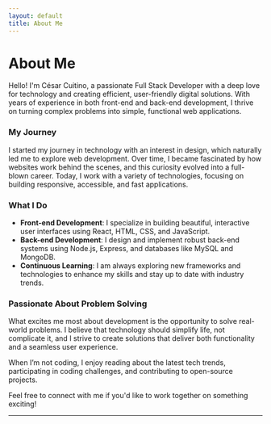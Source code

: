 ```yaml
---
layout: default
title: About Me
---
```


# About Me

Hello! I'm César Cuitino, a passionate Full Stack Developer with a deep love for technology and creating efficient, user-friendly digital solutions. With years of experience in both front-end and back-end development, I thrive on turning complex problems into simple, functional web applications.

### My Journey
I started my journey in technology with an interest in design, which naturally led me to explore web development. Over time, I became fascinated by how websites work behind the scenes, and this curiosity evolved into a full-blown career. Today, I work with a variety of technologies, focusing on building responsive, accessible, and fast applications.

### What I Do
- **Front-end Development**: I specialize in building beautiful, interactive user interfaces using React, HTML, CSS, and JavaScript.
- **Back-end Development**: I design and implement robust back-end systems using Node.js, Express, and databases like MySQL and MongoDB.
- **Continuous Learning**: I am always exploring new frameworks and technologies to enhance my skills and stay up to date with industry trends.

### Passionate About Problem Solving
What excites me most about development is the opportunity to solve real-world problems. I believe that technology should simplify life, not complicate it, and I strive to create solutions that deliver both functionality and a seamless user experience.

When I’m not coding, I enjoy reading about the latest tech trends, participating in coding challenges, and contributing to open-source projects.

Feel free to connect with me if you'd like to work together on something exciting!

---
